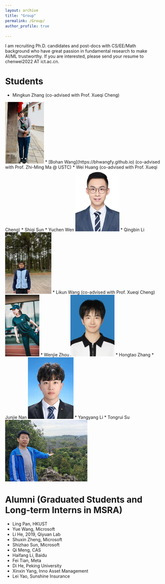 ```yaml
---
layout: archive
title: "Group"
permalink: /Group/
author_profile: true

---
```

I am recruiting Ph.D. candidates and post-docs with CS/EE/Math background who have great passion in fundamental research to make AI/ML trustworthy. If you are interested, please send your resume to chenwei2022 AT ict.ac.cn.


Students
======

* Mingkun Zhang (co-advised with Prof. Xueqi Cheng)
<img src="./img/mingkun.jpg" height="200">
* [Bohan Wang](https://bhwangfy.github.io) (co-advised with Prof. Zhi-Ming Ma @ USTC)
* Wei Huang (co-advised with Prof. Xueqi Cheng)
* Shiqi Sun
* Yuchen Wen
  <img src="./img/Yuchen.jpg" height="200">
* Qingbin Li
   <img src="./img/Qingbin.jpg" height="200">
* Likun Wang (co-advised with Prof. Xueqi Cheng)
   <img src="./img/likun.jpg" height="200">
* Wenjie Zhou
   <img src="./img/wenjie.jpg" height="200">
* Hongtao Zhang
* Junjie Nan
   <img src="./img/Junjie.jpg" height="200">
* Yangyang Li
* Tongrui Su
   <img src="./img/tongrui.jpg" height="200">



Alumni (Graduated Students and Long-term Interns in MSRA)
======
* Ling Pan, HKUST
* Yue Wang, Microsoft
* Li He, 2019, Qiyuan Lab
* Shuxin Zheng, Microsoft
* Shizhao Sun,  Microsoft
* Qi Meng, CAS
* Haifang Li, Baidu
* Fei Tian, Meta
* Di He, Peking University
* Xinxin Yang, Inno Asset Management
* Lei Yao, Sunshine Insurance

